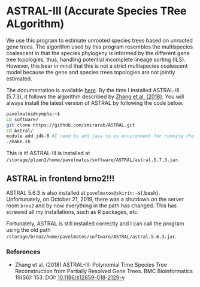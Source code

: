 # ASTRAL-III (Accurate Species TRee ALgorithm)

We use this program to estimate unrooted species trees based on unrooted gene trees. The algorithm used by this program resembles the multispecies coalescent in that the species phylogeny is informed by the different gene tree topologies, thus, handling potential incomplete lineage sorting (ILS). However, this bear in mind that this is not a strict multispecies coalescent model because the gene and species trees topologies are not jointly estimated.

The documentation is available [here](https://github.com/smirarab/ASTRAL). By the time I installed ASTRAL-III (5.7.3), it follows the algorithm described by [Zhang et al. (2018)](https://doi.org/10.1186/s12859-018-2129-y). You will always install the latest version of ASTRAL by following the code below.

```bash
pavelmatos@nympha:~$
cd software/
git clone https://github.com/smirarab/ASTRAL.git
cd Astral/
module add jdk-8 #I need to add java to my environment for running the .sh file below. Java is already in Metacentrum as jdk-8
./make.sh
```

This is it! ASTRAL-III is installed at `/storage/plzen1/home/pavelmatos/software/ASTRAL/astral.5.7.3.jar`.

## ASTRAL in frontend brno2!!!
ASTRAL 5.6.3 is also installed at `pavelmatos@skirit:~$`{.bash}. Unfortunately, on October 21, 2019, there was a shutdown on the server room `brno2` and by now everything in the path has changed. This has screwed all my installations, such as R packages, etc.

Fortunately, ASTRAL is still installed correctly and I can call the program using the old path `/storage/brno2/home/pavelmatos/software/ASTRAL/astral.5.6.3.jar`.

### References
- Zhang et al. (2018) ASTRAL-III: Polynomial Time Species Tree Reconstruction from Partially Resolved Gene Trees. BMC Bioinformatics 19(S6): 153. DOI: [10.1186/s12859-018-2129-y](https://doi.org/10.1186/s12859-018-2129-y)

